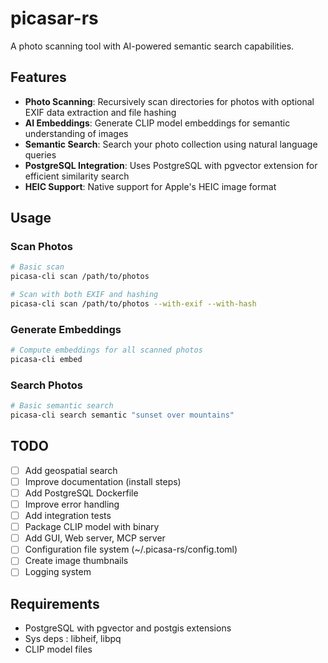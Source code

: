 # picasar-rs 

A photo scanning tool with AI-powered semantic search capabilities.

## Features

- **Photo Scanning**: Recursively scan directories for photos with optional EXIF data extraction and file hashing
- **AI Embeddings**: Generate CLIP model embeddings for semantic understanding of images
- **Semantic Search**: Search your photo collection using natural language queries
- **PostgreSQL Integration**: Uses PostgreSQL with pgvector extension for efficient similarity search
- **HEIC Support**: Native support for Apple's HEIC image format

## Usage

### Scan Photos
```bash
# Basic scan
picasa-cli scan /path/to/photos

# Scan with both EXIF and hashing
picasa-cli scan /path/to/photos --with-exif --with-hash
```

### Generate Embeddings
```bash
# Compute embeddings for all scanned photos
picasa-cli embed
```

### Search Photos
```bash
# Basic semantic search
picasa-cli search semantic "sunset over mountains"
```

## TODO

- [ ] Add geospatial search
- [ ] Improve documentation (install steps)
- [ ] Add PostgreSQL Dockerfile
- [ ] Improve error handling
- [ ] Add integration tests
- [ ] Package CLIP model with binary
- [ ] Add GUI, Web server, MCP server
- [ ] Configuration file system (~/.picasa-rs/config.toml)
- [ ] Create image thumbnails
- [ ] Logging system

## Requirements

- PostgreSQL with pgvector and postgis extensions
- Sys deps : libheif, libpq
- CLIP model files
